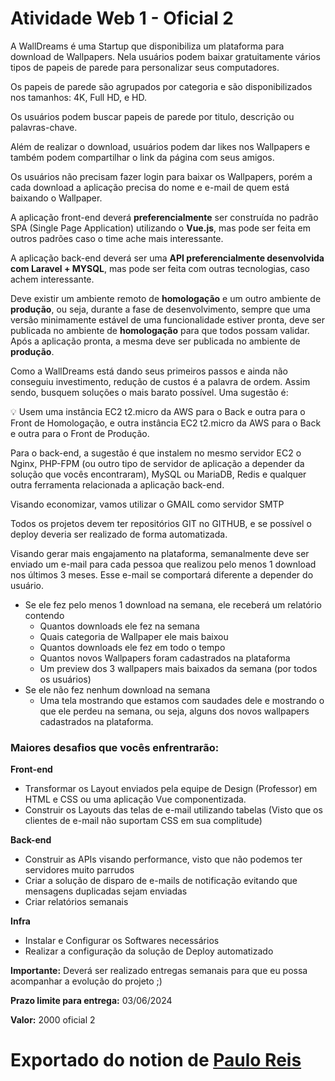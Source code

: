 # Atividade Web 1 - Oficial 2

A WallDreams é uma Startup que disponibiliza um plataforma para download de Wallpapers. Nela usuários podem baixar gratuitamente vários tipos de papeis de parede para personalizar seus computadores.

Os papeis de parede são agrupados por categoria e são disponibilizados nos tamanhos: 4K, Full HD, e HD.

Os usuários podem buscar papeis de parede por titulo, descrição ou palavras-chave.

Além de realizar o download, usuários podem dar likes nos Wallpapers e também podem compartilhar o link da página com seus amigos.

Os usuários não precisam fazer login para baixar os Wallpapers, porém a cada download a aplicação precisa do nome e e-mail de quem está baixando o Wallpaper.

A aplicação front-end deverá **preferencialmente** ser construída no padrão SPA (Single Page Application) utilizando o **Vue.js**, mas pode ser feita em outros padrões caso o time ache mais interessante.

A aplicação back-end deverá ser uma **API preferencialmente desenvolvida com Laravel + MYSQL**, mas pode ser feita com outras tecnologias, caso achem interessante.

Deve existir um ambiente remoto de **homologação** e um outro ambiente de **produção**, ou seja, durante a fase de desenvolvimento, sempre que uma versão minimamente estável de uma funcionalidade estiver pronta, deve ser publicada no ambiente de **homologação** para que todos possam validar. Após a aplicação pronta, a mesma deve ser publicada no ambiente de **produção**.

Como a WallDreams está dando seus primeiros passos e ainda não conseguiu investimento, redução de custos é a palavra de ordem. Assim sendo, busquem soluções o mais barato possível. Uma sugestão é:

<aside>
💡 Usem uma instância EC2 t2.micro da AWS para o Back e outra para o Front de Homologação, e outra instância EC2 t2.micro da AWS para o Back e outra para o Front de Produção.

</aside>

Para o back-end, a sugestão é que instalem no mesmo servidor EC2 o Nginx, PHP-FPM (ou outro tipo de servidor de aplicação a depender da solução que vocês encontraram), MySQL ou MariaDB, Redis e qualquer outra ferramenta relacionada a aplicação back-end.

Visando economizar, vamos utilizar o GMAIL como servidor SMTP

Todos os projetos devem ter repositórios GIT no GITHUB, e se possível o deploy deveria ser realizado de forma automatizada.

Visando gerar mais engajamento na plataforma, semanalmente deve ser enviado um e-mail para cada pessoa que realizou pelo menos 1 download nos últimos 3 meses. Esse e-mail se comportará diferente a depender do usuário.

- Se ele fez pelo menos 1 download na semana, ele receberá um relatório contendo
    - Quantos downloads ele fez na semana
    - Quais categoria de Wallpaper ele mais baixou
    - Quantos downloads ele fez em todo o tempo
    - Quantos novos Wallpapers foram cadastrados na plataforma
    - Um preview dos 3 wallpapers mais baixados da semana (por todos os usuários)
- Se ele não fez nenhum download na semana
    - Uma tela mostrando que estamos com saudades dele e mostrando o que ele perdeu na semana, ou seja, alguns dos novos wallpapers cadastrados na plataforma.

### Maiores desafios que vocês enfrentrarão:

**Front-end**

- Transformar os Layout enviados pela equipe de Design (Professor) em HTML e CSS ou uma aplicação Vue componentizada.
- Construir os Layouts das telas de e-mail utilizando tabelas (Visto que os clientes de e-mail não suportam CSS em sua complitude)

**Back-end**

- Construir as APIs visando performance, visto que não podemos ter servidores muito parrudos
- Criar a solução de disparo de e-mails de notificação evitando que mensagens duplicadas sejam enviadas
- Criar relatórios semanais

**Infra**

- Instalar e Configurar os Softwares necessários
- Realizar a configuração da solução de Deploy automatizado

**Importante:** Deverá ser realizado entregas semanais para que eu possa acompanhar a evolução do projeto ;) 

**Prazo limite para entrega:** 03/06/2024

**Valor:** 2000 oficial 2

# Exportado do notion de [Paulo Reis](https://github.com/PHPauloReis)